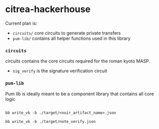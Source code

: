 # citrea-hackerhouse

Current plan is:

- `circuits/` core circuits to generate private transfers
- `pum-lib/` contains all helper functions used in this library

### `circuits`

circuits contains the core circuits required for the roman kyoto MASP.

- `sig_verify` is the signature verification circuit

### `pum-lib`

Pum lib is ideally meant to be a component library that contains all core logic

```

bb write_vk -b ./target/<noir_artifact_name>.json

bb write_vk -b ./target/note_verify.json


```
